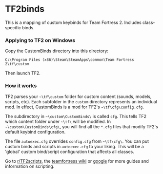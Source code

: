 # TF2binds

This is a mapping of custom keybinds for Team Fortress 2. Includes class-specific binds.

### Applying to TF2 on Windows
Copy the CustomBinds directory into this directory:  
```
C:\Program Files (x86)\Steam\SteamApps\common\Team Fortress 2\tf\custom
```
Then launch TF2.  

### How it works
TF2 parses your `~\tf\custom` folder for custom content (sounds, models, scripts, etc). Each subfolder in the `custom` directory represents an individual mod. In effect, CustomBinds is a mod for TF2's `~\tf\cfg\config.cfg`.

The subdirectory in `~\custom\CustomBinds\` is called `cfg`. This tells TF2 which content folder under `~\tf\` will be modified. In `~\custom\CustomBinds\cfg\`, you will find all the `*.cfg` files that modify TF2's default keybind configuration.

The file `autoexec.cfg` overrides `config.cfg` from `~\tf\cfg\`. You can put custom binds and scripts in `autoexec.cfg` to your liking. This will be a 'global' custom bind/script configuration that affects all classes.

Go to [r/TF2scripts](https://www.reddit.com/r/tf2scripts), the [teamfortress wiki](https://wiki.teamfortress.com/wiki/Scripting) or [google](https://www.google.com/) for more guides and information on scripting.
